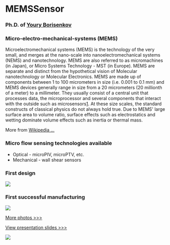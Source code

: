 # MEMSSensor

### Ph.D. of [Youry Borisenkov][1] 



### Micro-electro-mechanical-systems (MEMS)



Microelectromechanical systems (MEMS) is the technology of the very small, and merges at the nano-scale into nanoelectromechanical systems (NEMS) and nanotechnology. MEMS are also referred to as micromachines (in Japan), or Micro Systems Technology - MST (in Europe). MEMS are separate and distinct from the hypothetical vision of Molecular nanotechnology or Molecular Electronics. MEMS are made up of components between 1 to 100 micrometers in size (i.e. 0.001 to 0.1 mm) and MEMS devices generally range in size from a 20 micrometers (20 millionth of a meter) to a millimeter. They usually consist of a central unit that processes data, the microprocessor and several components that interact with the outside such as microsensors[1]. At these size scales, the standard constructs of classical physics do not always hold true. Due to MEMS' large surface area to volume ratio, surface effects such as electrostatics and wetting dominate volume effects such as inertia or thermal mass. 

More from [Wikipedia ...][2] 



### Micro flow sensing technologies available



*   Optical - microPIV, microPTV, etc. 
*   Mechanical - wall shear sensors 



### First design

![][3]



### First successful manufacturing

![][4]

[More photos >>>][5] 

[View presentation slides >>>][6] 



![][7]

 [1]: http://newhost.site/pmwiki.php?n=People.YouryBorisenkov
 [2]: http://en.wikipedia.org/wiki/Microelectromechanical_systems
 [3]: http://lh3.ggpht.com/_Ehhk1abDUqc/Si4pfGKEbsI/AAAAAAAAGTo/oczLPcFe1B4/s400/Arkady%27s%20suggestion.jpg ""
 [4]: http://lh3.ggpht.com/_Ehhk1abDUqc/Si-t23UQz1I/AAAAAAAAGXI/Bs1EuRe8hJw/s400/new4.jpg ""
 [5]: http://newhost.site/pmwiki.php?n=Research.MEMSGalery
 [6]: http://www.eng.tau.ac.il/~alexlib/efdl/pmwiki.php?n=Research.MEMSPDF?action=download&upname=presentation.pdf
 [7]: https://lh5.googleusercontent.com/-mWCPTnbqlrk/TfKL2F7-THI/AAAAAAAALWU/gcfHpSUpDYA/s400/P1010129.JPG ""